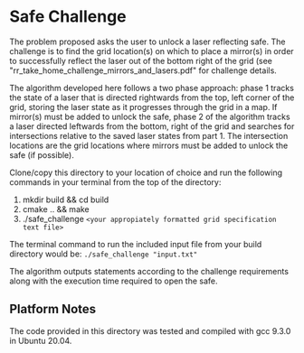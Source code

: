 # Safe Challenge

The problem proposed asks the user to unlock a laser reflecting safe. The challenge is to find the grid location(s) on which to place a mirror(s) in order to successfully reflect the laser out of the bottom right of the grid (see "rr_take_home_challenge_mirrors_and_lasers.pdf" for challenge details. 

The algorithm developed here follows a two phase approach: phase 1 tracks the state of a laser that is directed rightwards from the top, left corner of the grid, storing the laser state as it progresses through the grid in a map. If mirror(s) must be added to unlock the safe, phase 2 of the algorithm tracks a laser directed leftwards from the bottom, right of the grid and searches for intersections relative to the saved laser states from part 1. The intersection locations are the grid locations where mirrors must be added to unlock the safe (if possible).

Clone/copy this directory to your location of choice and run the following commands in your terminal from the top of the directory:

1. mkdir build && cd build
2. cmake .. && make
3. ./safe_challenge ```<your appropiately formatted grid specification text file>```

The terminal command to run the included input file from your build directory would be: ```./safe_challenge "input.txt" ```

The algorithm outputs statements according to the challenge requirements along with the execution time required to open the safe. 

## Platform Notes

The code provided in this directory was tested and compiled with gcc 9.3.0 in Ubuntu 20.04.
